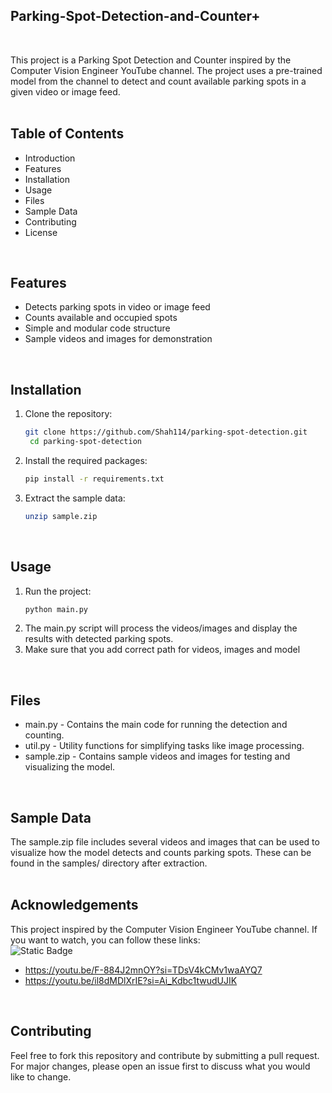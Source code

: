 ## Parking-Spot-Detection-and-Counter+
<br/>

This project is a Parking Spot Detection and Counter inspired by the Computer Vision Engineer YouTube channel. The project uses a pre-trained model from the channel to detect and count available parking spots in a given video or image feed. <br/>
<br/>

## Table of Contents
* Introduction
* Features
* Installation
* Usage
* Files
* Sample Data
* Contributing
* License <br/>
<br/>

## Features
* Detects parking spots in video or image feed
* Counts available and occupied spots
* Simple and modular code structure
* Sample videos and images for demonstration <br/>
<br/>

## Installation
1. Clone the repository:
   ```bash
   git clone https://github.com/Shah114/parking-spot-detection.git
    cd parking-spot-detection
   ```
2. Install the required packages:
   ```bash
   pip install -r requirements.txt
   ```
3. Extract the sample data:
   ```bash
   unzip sample.zip
   ```
<br/>

## Usage
1. Run the project:
   ```bash
   python main.py
   ```
2. The main.py script will process the videos/images and display the results with detected parking spots.
3. Make sure that you add correct path for videos, images and model <br/>
<br/>

## Files
* main.py - Contains the main code for running the detection and counting.
* util.py - Utility functions for simplifying tasks like image processing.
* sample.zip - Contains sample videos and images for testing and visualizing the model. <br/>
<br/>

## Sample Data
The sample.zip file includes several videos and images that can be used to visualize how the model detects and counts parking spots. These can be found in the samples/ directory after extraction. <br/>
<br/>

## Acknowledgements
This project inspired by the Computer Vision Engineer YouTube channel. If you want to watch, you can follow these links: <br/>
![Static Badge](https://img.shields.io/badge/YouTube-Link?link=https%3A%2F%2Fyoutube.com%2F%40computervisionengineer%3Fsi%3DjSwsOhUDlM9Gz7JZ) <br/>
* https://youtu.be/F-884J2mnOY?si=TDsV4kCMv1waAYQ7
* https://youtu.be/il8dMDlXrIE?si=Ai_Kdbc1twudUJIK <br/>
<br/>

## Contributing
Feel free to fork this repository and contribute by submitting a pull request. For major changes, please open an issue first to discuss what you would like to change. 
